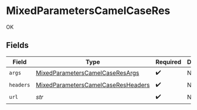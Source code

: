 # MixedParametersCamelCaseRes

OK


## Fields

| Field                                                                                               | Type                                                                                                | Required                                                                                            | Description                                                                                         |
| --------------------------------------------------------------------------------------------------- | --------------------------------------------------------------------------------------------------- | --------------------------------------------------------------------------------------------------- | --------------------------------------------------------------------------------------------------- |
| `args`                                                                                              | [MixedParametersCamelCaseResArgs](../../models/operations/mixedparameterscamelcaseresargs.md)       | :heavy_check_mark:                                                                                  | N/A                                                                                                 |
| `headers`                                                                                           | [MixedParametersCamelCaseResHeaders](../../models/operations/mixedparameterscamelcaseresheaders.md) | :heavy_check_mark:                                                                                  | N/A                                                                                                 |
| `url`                                                                                               | *str*                                                                                               | :heavy_check_mark:                                                                                  | N/A                                                                                                 |